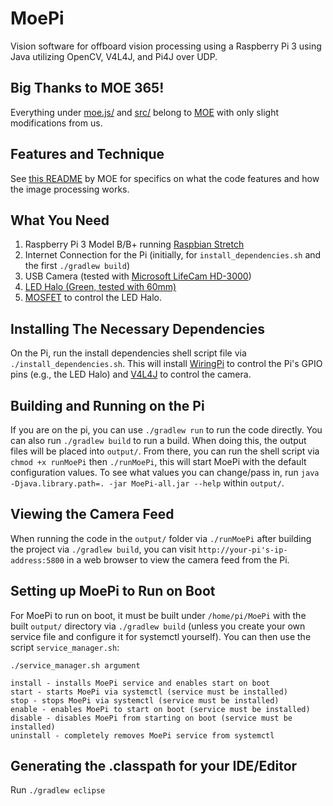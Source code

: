 # MoePi
Vision software for offboard vision processing using a Raspberry Pi 3 using Java utilizing OpenCV, V4L4J, and Pi4J over UDP.

## Big Thanks to MOE 365!
Everything under [moe.js/](https://github.com/MOERobotics/moe.js) and [src/](https://github.com/MOERobotics/stronghold-pi-2016) belong to [MOE](http://moe365.org/) with only slight modifications from us.

## Features and Technique
See [this README](https://github.com/MOERobotics/stronghold-pi-2016/blob/master/README.md) by MOE for specifics on what the code features and how the image processing works.

## What You Need
1. Raspberry Pi 3 Model B/B+ running [Raspbian Stretch](https://www.raspberrypi.org/downloads/raspbian/)
2. Internet Connection for the Pi (initially, for `install_dependencies.sh` and the first `./gradlew build`)
3. USB Camera (tested with [Microsoft LifeCam HD-3000](https://www.amazon.com/Microsoft-3364820-LifeCam-HD-3000/dp/B008ZVRAQS))
4. [LED Halo (Green, tested with 60mm)](https://www.superbrightleds.com/moreinfo/led-halo-rings/led-halo-angel-eye-headlight-accent-lights/49/307/)
5. [MOSFET](https://www.amazon.com/WINGONEER-IRF520-MOSFET-Driver-Module/dp/B06XHH1TQM) to control the LED Halo.

## Installing The Necessary Dependencies
On the Pi, run the install dependencies shell script file via `./install_dependencies.sh`. This will install [WiringPi](http://wiringpi.com/) to control the Pi's GPIO pins (e.g., the LED Halo) and [V4L4J](https://github.com/mailmindlin/v4l4j) to control the camera.

## Building and Running on the Pi
If you are on the pi, you can use `./gradlew run` to run the code directly. You can also run `./gradlew build` to run a build. When doing this, the output files will be placed into `output/`. From there, you can run the shell script via `chmod +x runMoePi` then `./runMoePi`, this will start MoePi with the default configuration values. To see what values you can change/pass in, run `java -Djava.library.path=. -jar MoePi-all.jar --help` within `output/`.

## Viewing the Camera Feed
When running the code in the `output/` folder via `./runMoePi` after building the project via `./gradlew build`, you can visit `http://your-pi's-ip-address:5800` in a web browser to view the camera feed from the Pi.

## Setting up MoePi to Run on Boot
For MoePi to run on boot, it must be built under `/home/pi/MoePi` with the built `output/` directory via `./gradlew build` (unless you create your own service file and configure it for systemctl yourself). You can then use the script `service_manager.sh`:
```
./service_manager.sh argument

install - installs MoePi service and enables start on boot
start - starts MoePi via systemctl (service must be installed)
stop - stops MoePi via systemctl (service must be installed)
enable - enables MoePi to start on boot (service must be installed)
disable - disables MoePi from starting on boot (service must be installed)
uninstall - completely removes MoePi service from systemctl
```

## Generating the .classpath for your IDE/Editor
Run `./gradlew eclipse`
